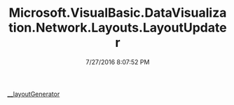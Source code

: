 ﻿---
title: Microsoft.VisualBasic.DataVisualization.Network.Layouts.LayoutUpdater
date: 7/27/2016 8:07:52 PM
---

[__layoutGenerator](T-Microsoft.VisualBasic.DataVisualization.Network.Layouts.LayoutUpdater.__layoutGenerator.html)
